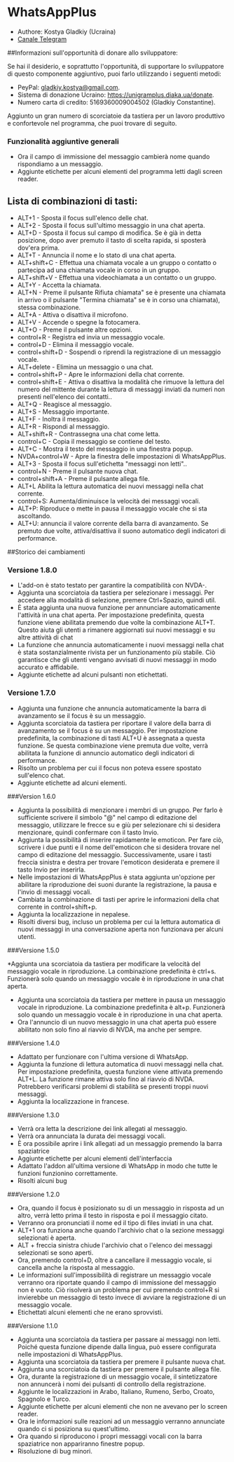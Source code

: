 # WhatsAppPlus

* Authore: Kostya Gladkiy (Ucraina)
* [Canale Telegram](https://t.me/unigramPlus)

##Informazioni sull'opportunità di donare allo sviluppatore:

Se hai il desiderio, e soprattutto l'opportunità, di supportare lo sviluppatore di questo componente aggiuntivo, puoi farlo utilizzando i seguenti metodi:

* PeyPal: gladkiy.kostya@gmail.com.
* Sistema di donazione Ucraino: https://unigramplus.diaka.ua/donate.
* Numero carta di credito: 5169360009004502 (Gladkiy Constantine).

Aggiunto un gran numero di scorciatoie da tastiera per un lavoro produttivo e confortevole nel programma, che puoi trovare di seguito.

### Funzionalità aggiuntive generali

* Ora il campo di immissione del messaggio cambierà nome quando rispondiamo a un messaggio.
* Aggiunte etichette per alcuni elementi del programma letti dagli screen reader.

## Lista di combinazioni di tasti:

* ALT+1 - Sposta il focus sull'elenco delle chat.
* ALT+2 - Sposta il focus sull'ultimo messaggio in una chat aperta.
* ALT+D - Sposta il focus sul campo di modifica. Se è già in detta posizione, dopo aver premuto il tasto di scelta rapida, si sposterà dov'era prima.
* ALT+T - Annuncia il nome e lo stato di una chat aperta.
* ALT+shift+C - Effettua una chiamata vocale a un gruppo o contatto o partecipa ad una chiamata vocale in corso in un gruppo.
* ALT+shift+V - Effettua una videochiamata a un contatto o un gruppo.
* ALT+Y - Accetta la chiamata.
* ALT+N - Preme il pulsante Rifiuta chiamata" se è presente una chiamata in arrivo o il pulsante "Termina chiamata" se è in corso una chiamata), stessa combinazione.
* ALT+A - Attiva o disattiva il microfono.
* ALT+V - Accende o spegne la fotocamera.
* ALT+O - Preme il pulsante altre opzioni.
* control+R - Registra ed invia un messaggio vocale.
* control+D - Elimina il messaggio vocale.
* control+shift+D - Sospendi o riprendi la registrazione di un messaggio vocale.
* ALT+delete - Elimina un messaggio o una chat.
* control+shift+P - Apre le informazioni della chat corrente.
* control+shift+E - Attiva o disattiva la modalità che rimuove la lettura del numero del mittente durante la lettura di messaggi inviati da numeri non presenti nell'elenco dei contatti..
* ALT+Q - Reagisce al messaggio.
* ALT+S - Messaggio importante.
* ALT+F - Inoltra il messaggio.
* ALT+R - Rispondi al messaggio.
* ALT+shift+R - Contrassegna una chat come letta.
* control+C - Copia il messaggio se contiene del testo.
* ALT+C - Mostra il testo del messaggio in una finestra popup.
* NVDA+control+W - Apre la finestra delle impostazioni di WhatsAppPlus.
* ALT+3 - Sposta il focus sull'etichetta "messaggi non letti"..
* control+N - Preme il pulsante nuova chat.
* control+shift+A - Preme il pulsante allega file.
* ALT+L Abilita la lettura automatica dei nuovi messaggi nella chat corrente.
* control+S: Aumenta/diminuisce la velocità dei messaggi vocali.
* ALT+P: Riproduce o mette in pausa il messaggio vocale che si sta ascoltando.
* ALT+U: annuncia il valore corrente della barra di avanzamento. Se premuto due volte, attiva/disattiva il suono automatico degli indicatori di performance.

##Storico dei cambiamenti

### Versione 1.8.0

* L'add-on è stato testato per garantire la compatibilità con NVDA-.
* Aggiunta una scorciatoia da tastiera per selezionare i messaggi. Per accedere alla modalità di selezione, premere Ctrl+Spazio, quindi util.
* È stata aggiunta una nuova funzione per annunciare automaticamente l'attività in una chat aperta. Per impostazione predefinita, questa funzione viene abilitata premendo due volte la combinazione ALT+T. Questo aiuta gli utenti a rimanere aggiornati sui nuovi messaggi e su altre attività di chat
* La funzione che annuncia automaticamente i nuovi messaggi nella chat è stata sostanzialmente rivista per un funzionamento più stabile. Ciò garantisce che gli utenti vengano avvisati di nuovi messaggi in modo accurato e affidabile.
* Aggiunte etichette ad alcuni pulsanti non etichettati.

### Versione 1.7.0

* Aggiunta una funzione che annuncia automaticamente la barra di avanzamento se il focus è su un messaggio.
* Aggiunta scorciatoia da tastiera per riportare il valore della barra di avanzamento se il focus è su un messaggio. Per impostazione predefinita, la combinazione di tasti ALT+U è assegnata a questa funzione. Se questa combinazione viene premuta due volte, verrà abilitata la funzione di annuncio automatico degli indicatori di performance.
* Risolto un problema per cui il focus non poteva essere spostato sull'elenco chat.
* Aggiunte etichette ad alcuni elementi.

###Version 1.6.0

* Aggiunta la possibilità di menzionare i membri di un gruppo. Per farlo è sufficiente scrivere il simbolo "@" nel campo di editazione del messaggio, utilizzare le frecce su e giù per selezionare chi si desidera menzionare, quindi confermare con il tasto Invio.
* Aggiunta la possibilità di inserire rapidamente le emoticon. Per fare ciò, scrivere i due punti e il nome dell'emoticon che si desidera trovare nel campo di editazione del messaggio. Successivamente, usare i tasti freccia sinistra e destra per trovare l'emoticon desiderata e premere il tasto Invio per inserirla.
* Nelle impostazioni di WhatsAppPlus è stata aggiunta un'opzione per abilitare la riproduzione dei suoni durante la registrazione, la pausa e l'invio di messaggi vocali.
* Cambiata la combinazione di tasti per aprire le informazioni della chat corrente in control+shift+p.
* Aggiunta la localizzazione in nepalese.
* Risolti diversi bug, incluso un problema per cui la lettura automatica di nuovi messaggi in una conversazione aperta non funzionava per alcuni utenti.

###Versione 1.5.0

*Aggiunta una scorciatoia da tastiera per modificare la velocità del messaggio vocale in riproduzione. La combinazione predefinita è ctrl+s. Funzionerà solo quando un messaggio vocale è in riproduzione in una chat aperta.
* Aggiunta una scorciatoia da tastiera per mettere in pausa un messaggio vocale in riproduzione. La combinazione predefinita è alt+p. Funzionerà solo quando un messaggio vocale è in riproduzione in una chat aperta.
* Ora l'annuncio di un nuovo messaggio in una chat aperta può essere abilitato non solo fino al riavvio di NVDA, ma anche per sempre.

###Versione 1.4.0

* Adattato per funzionare con l'ultima versione di WhatsApp.
* Aggiunta la funzione di lettura automatica di nuovi messaggi nella chat. Per impostazione predefinita, questa funzione viene attivata premendo ALT+L. La funzione rimane attiva solo fino al riavvio di NVDA. Potrebbero verificarsi problemi di stabilità se presenti troppi nuovi messaggi.
* Aggiunta la localizzazione in francese.

###Versione 1.3.0

* Verrà ora letta la descrizione dei link allegati al messaggio.
* Verrà ora annunciata la durata dei messaggi vocali.
* È ora possibile aprire i link allegati ad un messaggio premendo la barra spaziatrice
* Aggiunte etichette per alcuni elementi dell'interfaccia
* Adattato l'addon all'ultima versione di WhatsApp in modo che tutte le funzioni funzionino correttamente.
* Risolti alcuni bug

###Versione 1.2.0

* Ora, quando il focus è posizionato su di un messaggio in risposta ad un altro, verrà letto prima il testo in risposta e poi il messaggio citato.
* Verranno ora pronunciati il nome ed il tipo di files inviati in una chat.
* ALT+1 ora funziona anche quando l'archivio chat o la sezione messaggi selezionati è aperta.
* ALT + freccia sinistra chiude l'archivio chat o l'elenco dei messaggi selezionati se sono aperti.
* Ora, premendo control+D, oltre a cancellare il messaggio vocale, si cancella anche la risposta al messaggio.
* Le informazioni sull'impossibilità di registrare un messaggio vocale verranno ora riportate quando il campo di immissione del messaggio non è vuoto. Ciò risolverà un problema per cui premendo control+R si invierebbe un messaggio di testo invece di avviare la registrazione di un messaggio vocale.
* Etichettati alcuni elementi che ne erano sprovvisti.

###Versione 1.1.0

* Aggiunta una scorciatoia da tastiera per passare ai messaggi non letti. Poiché questa funzione dipende dalla lingua, può essere configurata nelle impostazioni di WhatsAppPlus.
* Aggiunta una scorciatoia da tastiera per premere il pulsante nuova chat.
* Aggiunta una scorciatoia da tastiera per premere il pulsante allega file.
* Ora, durante la registrazione di un messaggio vocale, il sintetizzatore non annuncerà i nomi dei pulsanti di controllo della registrazione.
* Aggiunte le localizzazioni in Arabo, Italiano, Rumeno, Serbo, Croato, Spagnolo e Turco.
* Aggiunte etichette per alcuni elementi che non ne avevano per lo screen reader.
* Ora le informazioni sulle reazioni ad un messaggio verranno annunciate quando ci si posiziona su quest'ultimo.
* Ora quando si riproducono i propri messaggi vocali con la barra spaziatrice non appariranno finestre popup.
* Risoluzione di bug minori.